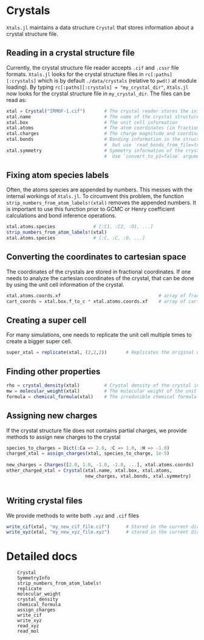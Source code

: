 # Crystals

`Xtals.jl` maintains a data structure `Crystal` that stores information about a crystal structure file.

## Reading in a crystal structure file

Currently, the crystal structure file reader accepts `.cif` and `.cssr` file formats. `Xtals.jl` looks for the crystal structure files in `rc[:paths][:crystals]` which is by default `./data/crystals` (relative to `pwd()` at module loading). By typing `rc[:paths][:crystals] = "my_crystal_dir"`, `Xtals.jl` now looks for the crystal structure file in `my_crystal_dir`.
The files can be read as:

```julia
xtal = Crystal("IRMOF-1.cif")       # The crystal reader stores the information in xtal
xtal.name                           # The name of the crystal structure file
xtal.box                            # The unit cell information
xtal.atoms                          # The atom coordinates (in fractional space) and the atom identities
xtal.charges                        # The charge magnitude and coordinates (in fractional space)
xtal.bonds                          # Bonding information in the structure. By default this is an empty graph,
                                    #  but use `read_bonds_from_file=true` argument in `Crystal` to read from crystal structure file
xtal.symmetry                       # Symmetry information of the crystal. By default converts the symmetry to P1 symmetry.
                                    #  Use `convert_to_p1=false` argument in `Crystal` to keep original symmetry
```

## Fixing atom species labels

Often, the atoms species are appended by numbers. This messes with the internal workings of `Xtals.jl`.
To circumvent this problem, the function `strip_numbers_from_atom_labels!(xtal)` removes the appended numbers.
It is important to use this function prior to GCMC or Henry coefficient calculations and bond inference operations.
```julia
xtal.atoms.species              # [:C1, :C2, :O1, ...]
strip_numbers_from_atom_labels!(xtal)
xtal.atoms.species              # [:C, :C, :O, ...]
```

## Converting the coordinates to cartesian space

The coordinates of the crystals are stored in fractional coordinates. If one needs to analyze the cartesian coordinates of the crystal,
that can be done by using the unit cell information of the crystal.
```julia
xtal.atoms.coords.xf                                    # array of fractional coordinates
cart_coords = xtal.box.f_to_c * xtal.atoms.coords.xf    # array of cartesian coordinates
```

## Creating a super cell

For many simulations, one needs to replicate the unit cell multiple times to create a bigger super cell.

```julia
super_xtal = replicate(xtal, (2,2,2))       # Replicates the original unit cell once in each dimension
```

## Finding other properties

```julia
rho = crystal_density(xtal)         # Crystal density of the crystal in kg/m^2
mw = molecular_weight(xtal)         # The molecular weight of the unit cell in amu
formula = chemical_formula(xtal)    # The irreducible chemical formula of the crystal
```

## Assigning new charges

If the crystal structure file does not contains partial charges, we provide methods to assign new charges to the crystal

```julia
species_to_charges = Dict(:Ca => 2.0, :C => 1.0, :H => -1.0)                # This method assigns a static charge to atom species
charged_xtal = assign_charges(xtal, species_to_charge, 1e-5)                # This function creates a new charged `Crystal` object.
                                                                            #   The function checks for charge neutrality with a tolerance of 1e-5
new_charges = Charges([2.0, 1.0, -1.0, -1.0, ...], xtal.atoms.coords)
other_charged_xtal = Crystal(xtal.name, xtal.box, xtal.atoms,               # Here we create a new `Charges` object using an array of new charges.
                             new_charges, xtal.bonds, xtal.symmetry)        #   The number of charges in the array has to be equal to the number of atoms
                                                                            #   and finally a new `Crystal` object is manually created
```

## Writing crystal files

We provide methods to write both `.xyz` and `.cif` files

```julia
write_cif(xtal, "my_new_cif_file.cif")      # Stored in the current directory
write_xyz(xtal, "my_new_xyz_file.xyz")      # stored in the current directory
```


# Detailed docs

```@docs
    Crystal
    SymmetryInfo
    strip_numbers_from_atom_labels!
    replicate
    molecular_weight
    crystal_density
    chemical_formula
    assign_charges
    write_cif
    write_xyz
    read_xyz
    read_mol
```
